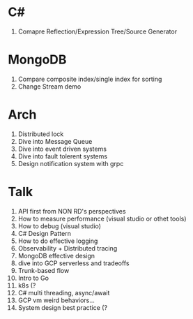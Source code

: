 # C#
1. Comapre Reflection/Expression Tree/Source Generator


# MongoDB
1. Compare composite index/single index for sorting
2. Change Stream demo


# Arch
1. Distributed lock
2. Dive into Message Queue
3. Dive into event driven systems
4. Dive into fault tolerent systems
5. Design notification system with grpc

# Talk
1. API first from NON RD's perspectives
2. How to measure performance (visual studio or othet tools)
3. How to debug (visual studio)
4. C# Design Pattern
5. How to do effective logging
6. Observability + Distributed tracing
7. MongoDB effective design
8. dive into GCP serverless and tradeoffs
9. Trunk-based flow
10. Intro to Go
11. k8s (?
12. C# multi threading, async/await
13. GCP vm weird behaviors...
14. System design best practice (?
